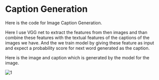 # Caption Generation

Here is the code for Image Caption Generation.

Here I use VGG net to extract the features from then images and than combine these features with the textual features of the captions of the images we have.
And the we train model by giving these feature as input and expect a probability score for next word generated as the caption.

Here is the image and caption which is generated by the model for the image.

![1](https://user-images.githubusercontent.com/44171241/62420871-20f97300-b6b7-11e9-9459-6e3c6f1af87a.JPG)
